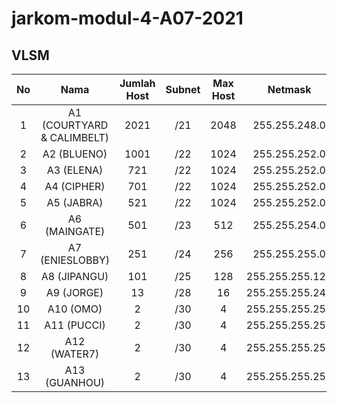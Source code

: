 # jarkom-modul-4-A07-2021

## VLSM


**No**|**Nama**|**Jumlah Host**|**Subnet**|**Max Host**|**Netmask**|**IP Network**|**IP Awal**|**IP Akhir**|**IP Broadcast**|**Nama**
:-----:|:-----:|:-----:|:-----:|:-----:|:-----:|:-----:|:-----:|:-----:|:-----:|:-----:|
1|A1 (COURTYARD & CALIMBELT)|2021|/21|2048|255.255.248.0|192.172.0.0|192.172.0.1|192.172.7.254|192.172.7.255|A1(COURTYARD & CALIMBELT)|
2|A2 (BLUENO)|1001|/22|1024|255.255.252.0|192.172.8.0|192.172.8.1|192.172.11.254|192.172.11.255|A2(BLUENO)|
3|A3 (ELENA)|721|/22|1024|255.255.252.0|192.172.12.0|192.172.12.1|192.172.15.254|192.172.15.255|A3 (ELENA)|
4|A4 (CIPHER)|701|/22|1024|255.255.252.0|192.172.16.0|192.172.16.1|192.172.19.254|192.172.19.255|A4 (CIPHER)|
5|A5 (JABRA)|521|/22|1024|255.255.252.0|192.172.20.0|192.172.20.1|192.172.23.254|192.172.23.255|A5 (JABRA)|
6|A6 (MAINGATE)|501|/23|512|255.255.254.0|192.172.24.0|192.172.24.1|192.172.25.254|192.172.25.255|A6 (MAINGATE)|
7|A7 (ENIESLOBBY)|251|/24|256|255.255.255.0|192.172.26.0|192.172.26.1|192.172.26.254|192.172.26.255|A7 (ENIESLOBBY)|
8|A8 (JIPANGU)|101|/25|128|255.255.255.128|192.172.27.0|192.172.27.1|192.172.27.125|192.172.27.127|A8 (JIPANGU)|
9|A9 (JORGE)|13|/28|16|255.255.255.240|192.172.27.128|192.172.27.129|192.172.27.142|192.172.27.143|A9 (JORGE)|
10|A10 (OMO)|2|/30|4|255.255.255.252|192.172.27.144|192.172.27.145|192.172.27.146|192.172.27.147|A10 (OMO)|
11|A11 (PUCCI)|2|/30|4|255.255.255.252|192.172.27.148|192.172.27.149|192.172.27.150|192.172.27.151|A11 (PUCCI)|
12|A12 (WATER7)|2|/30|4|255.255.255.252|192.172.27.152|192.172.27.153|192.172.27.154|192.172.27.155|A12 (WATER7)|
13|A13 (GUANHOU)|2|/30|4|255.255.255.252|192.172.27.156|192.172.27.157|192.172.27.158|192.172.27.159|A13 (GUANHOU)|


